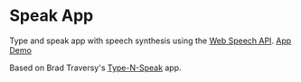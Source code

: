 # Speak App
Type and speak app with speech synthesis using the [Web Speech API](https://developer.mozilla.org/en-US/docs/Web/API/Web_Speech_API).
[App Demo](https://brunoagatao.github.io/speak-app)

Based on Brad Traversy's [Type-N-Speak](https://github.com/bradtraversy/type-n-speak) app.